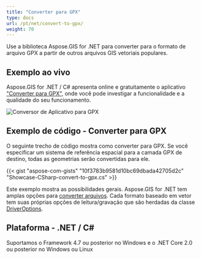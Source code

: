 ```yaml
---
title: "Converter para GPX"
type: docs
url: /pt/net/convert-to-gpx/
weight: 70
---
```


Use a biblioteca Aspose.GIS for .NET para converter para o formato de arquivo GPX a partir de outros arquivos GIS vetoriais populares.

## **Exemplo ao vivo**

Aspose.GIS for .NET / C# apresenta online e gratuitamente o aplicativo ["Converter para GPX"](https://products.aspose.app/gis/conversion/convert-to-gpx), onde você pode investigar a funcionalidade e a qualidade do seu funcionamento.

![Conversor de Aplicativo para GPX](conversion.png)

## **Exemplo de código - Converter para GPX**

O seguinte trecho de código mostra como converter para GPX. Se você especificar um sistema de referência espacial para a camada GPX de destino, todas as geometrias serão convertidas para ele. 

{{< gist "aspose-com-gists" "10f3783b9581d10bc69dbada42705d2c" "Showcase-CSharp-convert-to-gpx.cs" >}}

Este exemplo mostra as possibilidades gerais. Aspose.GIS for .NET tem amplas opções para [converter arquivos](https://docs.aspose.com/gis/net/vector-layers/). Cada formato baseado em vetor tem suas próprias opções de leitura/gravação que são herdadas da classe [DriverOptions](https://reference.aspose.com/gis/net/aspose.gis/driveroptions).

## **Plataforma - .NET / C#**

Suportamos o Framework 4.7 ou posterior no Windows e o .NET Core 2.0 ou posterior no Windows ou Linux
